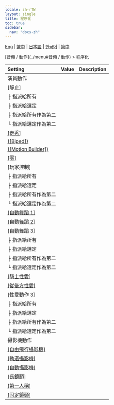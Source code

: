 ```yaml
---
locale: zh-rTW
layout: single
title: 程序化
toc: true
sidebar:
  nav: "docs-zh"
---
```

[Eng](/dancexr/menu/2025.4/motion/procedural) | [繁中](/tw/dancexr/menu/2025.4/motion/procedural) | [日本語](/jp/dancexr/menu/2025.4/motion/procedural) | [한국어](/kr/dancexr/menu/2025.4/motion/procedural) | [简中](/zh/dancexr/menu/2025.4/motion/procedural)

[音頻 / 動作](../menu#音頻 / 動作) > 程序化



| Setting | Value | Description |
| :--- | --- | :--- |
| 演員動作 || 
| [靜止] || 
| ├&nbsp;指派給所有 || 
| ├&nbsp;指派給選定 || 
| ├&nbsp;指派給所有作為第二 || 
| └&nbsp;指派給選定作為第二 || 
| [[走秀]](catwalk) |
| [([Biped])](biped) |
| [([Motion Builder])](motion_builder) |
| [[零]](zero) |
| [玩家控制] || 
| ├&nbsp;指派給所有 || 
| ├&nbsp;指派給選定 || 
| ├&nbsp;指派給所有作為第二 || 
| └&nbsp;指派給選定作為第二 || 
| [[自動舞蹈 1]](auto_dance_1) |
| [[自動舞蹈 2]](auto_dance_2) |
| [自動舞蹈 3] || 
| ├&nbsp;指派給所有 || 
| ├&nbsp;指派給選定 || 
| ├&nbsp;指派給所有作為第二 || 
| └&nbsp;指派給選定作為第二 || 
| [[騎士性愛]](cowgirl_sex) |
| [[從後方性愛]](sex_from_behind) |
| [性愛動作 3] || 
| ├&nbsp;指派給所有 || 
| ├&nbsp;指派給選定 || 
| ├&nbsp;指派給所有作為第二 || 
| └&nbsp;指派給選定作為第二 || 
| 攝影機動作 || 
| [[自由飛行攝影機]](freefly_cam) |
| [[軌道攝影機]](orbit_cam) |
| [[自動攝影機]](auto_cam) |
| [[長鏡頭]](long_take) |
| [[第一人稱]](first_person) |
| [[固定鏡頭]](fixed_camera) |
